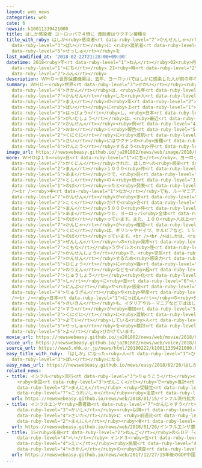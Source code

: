 ```yaml
---
layout: web_news
categories: web
cate: 6
newsid: k10011339421000
title: はしか感染者 ヨーロッパで４倍に 渡航者はワクチン接種を
title_with_ruby: はしか<ruby>感染者<rt data-ruby-level="7">かんせんしゃ</rt></ruby> ヨーロッパで４<ruby>倍<rt
  data-ruby-level="3">ばい</rt></ruby>に <ruby>渡航者<rt data-ruby-level="7">とこうしゃ</rt></ruby>はワクチン<ruby>接種<rt
  data-ruby-level="5">せっしゅ</rt></ruby>を
last_modified_at: '2018-02-22T21:28:00+09:00'
datetime: 2018<ruby>年<rt data-ruby-level="1">ねん</rt></ruby>02<ruby>月<rt data-ruby-level="1">がつ</rt></ruby>22<ruby>日<rt
  data-ruby-level="1">にち</rt></ruby> 21<ruby>時<rt data-ruby-level="2">じ</rt></ruby>28<ruby>分<rt
  data-ruby-level="2">ふん</rt></ruby>
description: ＷＨＯ＝世界保健機関は、去年、ヨーロッパではしかに感染した人が前の年の４倍に上ったと発表し、日本の外務省は、最近もイタリアやルーマニアなどでは、はしかの感染例が多く報告されているとして、こうした国々に渡航する際にはワクチンの接種を検討するよう呼びかけています。
summary: ＷＨＯ＝<ruby>世界<rt data-ruby-level="3">せかい</rt></ruby><ruby>保健<rt data-ruby-level="5">ほけん</rt></ruby><ruby>機関<rt
  data-ruby-level="4">きかん</rt></ruby>は、<ruby>去年<rt data-ruby-level="3">きょねん</rt></ruby>、ヨーロッパではしかに<ruby>感染<rt
  data-ruby-level="7">かんせん</rt></ruby>した<ruby>人<rt data-ruby-level="1">ひと</rt></ruby>が<ruby>前<rt
  data-ruby-level="2">まえ</rt></ruby>の<ruby>年<rt data-ruby-level="2">とし</rt></ruby>の４<ruby>倍<rt
  data-ruby-level="3">ばい</rt></ruby>に<ruby>上<rt data-ruby-level="1">のぼ</rt></ruby>ったと<ruby>発表<rt
  data-ruby-level="3">はっぴょう</rt></ruby>し、<ruby>日本<rt data-ruby-level="1">にっぽん</rt></ruby>の<ruby>外務省<rt
  data-ruby-level="5">がいむしょう</rt></ruby>は、<ruby>最近<rt data-ruby-level="4">さいきん</rt></ruby>もイタリアやルーマニアなどでは、はしかの<ruby>感染<rt
  data-ruby-level="7">かんせん</rt></ruby><ruby>例<rt data-ruby-level="4">れい</rt></ruby>が<ruby>多<rt
  data-ruby-level="2">おお</rt></ruby>く<ruby>報告<rt data-ruby-level="5">ほうこく</rt></ruby>されているとして、こうした<ruby>国々<rt
  data-ruby-level="2">くにぐに</rt></ruby>に<ruby>渡航<rt data-ruby-level="7">とこう</rt></ruby>する<ruby>際<rt
  data-ruby-level="5">さい</rt></ruby>にはワクチンの<ruby>接種<rt data-ruby-level="5">せっしゅ</rt></ruby>を<ruby>検討<rt
  data-ruby-level="6">けんとう</rt></ruby>するよう<ruby>呼<rt data-ruby-level="6">よ</rt></ruby>びかけています。
image_url: https://newswebeasy.github.io/ja201802/news/web/image/2018/02/22/K10011339421_1802230656_1802230704_01_03.jpg
more: ＷＨＯは１９<ruby>日<rt data-ruby-level="1">にち</rt></ruby>、ヨーロッパで<ruby>去年<rt data-ruby-level="3">きょねん</rt></ruby><ruby>確認<rt
  data-ruby-level="7">かくにん</rt></ruby>された、はしかへの<ruby>感染<rt data-ruby-level="7">かんせん</rt></ruby>は２<ruby>万<rt
  data-ruby-level="2">まん</rt></ruby>１０００<ruby>件<rt data-ruby-level="5">けん</rt></ruby><ruby>余<rt
  data-ruby-level="5">あま</rt></ruby>りで、<ruby>前<rt data-ruby-level="2">まえ</rt></ruby>の<ruby>年<rt
  data-ruby-level="2">とし</rt></ruby>の４<ruby>倍<rt data-ruby-level="3">ばい</rt></ruby>に<ruby>上<rt
  data-ruby-level="1">のぼ</rt></ruby>ったと<ruby>発表<rt data-ruby-level="3">はっぴょう</rt></ruby>しました。<br
  /><br /><ruby>中<rt data-ruby-level="1">なか</rt></ruby>でも、ルーマニア、イタリア、ウクライナでの<ruby>感染<rt
  data-ruby-level="7">かんせん</rt></ruby>が<ruby>多<rt data-ruby-level="2">おお</rt></ruby>く、この３か<ruby>国<rt
  data-ruby-level="2">こく</rt></ruby>だけで<ruby>合<rt data-ruby-level="2">あ</rt></ruby>わせて１<ruby>万<rt
  data-ruby-level="2">まん</rt></ruby>５０００<ruby>件<rt data-ruby-level="5">けん</rt></ruby><ruby>余<rt
  data-ruby-level="5">あま</rt></ruby>りと、ヨーロッパ<ruby>全体<rt data-ruby-level="3">ぜんたい</rt></ruby>の７２％に<ruby>上<rt
  data-ruby-level="1">のぼ</rt></ruby>っています。また、１００<ruby>人以上<rt data-ruby-level="4">にんいじょう</rt></ruby>の<ruby>患者<rt
  data-ruby-level="7">かんじゃ</rt></ruby>が<ruby>確認<rt data-ruby-level="7">かくにん</rt></ruby>された<ruby>国<rt
  data-ruby-level="2">くに</rt></ruby>は、ギリシャやドイツ、セルビアなど、１５か<ruby>国<rt data-ruby-level="2">こく</rt></ruby>に<ruby>上<rt
  data-ruby-level="1">のぼ</rt></ruby>っています。<br /><br />はしかは、<ruby>発熱<rt data-ruby-level="4">はつねつ</rt></ruby>や、<ruby>全身<rt
  data-ruby-level="3">ぜんしん</rt></ruby>への<ruby>発疹<rt data-ruby-level="7">はっしん</rt></ruby>が<ruby>伴<rt
  data-ruby-level="7">ともな</rt></ruby>うウイルス<ruby>性<rt data-ruby-level="5">せい</rt></ruby>の<ruby>感染症<rt
  data-ruby-level="7">かんせんしょう</rt></ruby>で、<ruby>空気<rt data-ruby-level="1">くうき</rt></ruby><ruby>感染<rt
  data-ruby-level="7">かんせん</rt></ruby>するため<ruby>感染力<rt data-ruby-level="7">かんせんりょく</rt></ruby>が<ruby>非常<rt
  data-ruby-level="5">ひじょう</rt></ruby>に<ruby>強<rt data-ruby-level="2">つよ</rt></ruby>く、<ruby>脳炎<rt
  data-ruby-level="7">のうえん</rt></ruby>などを<ruby>起<rt data-ruby-level="3">お</rt></ruby>こして<ruby>重症<rt
  data-ruby-level="7">じゅうしょう</rt></ruby><ruby>化<rt data-ruby-level="3">か</rt></ruby>し、<ruby>死<rt
  data-ruby-level="3">し</rt></ruby>に<ruby>至<rt data-ruby-level="6">いた</rt></ruby>ることもあります。また、<ruby>妊婦<rt
  data-ruby-level="7">にんぷ</rt></ruby>が<ruby>感染<rt data-ruby-level="7">かんせん</rt></ruby>すると、<ruby>流産<rt
  data-ruby-level="4">りゅうざん</rt></ruby>や<ruby>早産<rt data-ruby-level="4">そうざん</rt></ruby>のおそれもあります。<br
  /><br /><ruby>日本<rt data-ruby-level="1">にっぽん</rt></ruby>の<ruby>外務省<rt data-ruby-level="5">がいむしょう</rt></ruby>は、<ruby>最近<rt
  data-ruby-level="4">さいきん</rt></ruby>も、イタリアやルーマニアなどでははしかの<ruby>報告<rt data-ruby-level="5">ほうこく</rt></ruby><ruby>数<rt
  data-ruby-level="2">すう</rt></ruby>が<ruby>増加<rt data-ruby-level="5">ぞうか</rt></ruby>しているとして、こうした<ruby>国々<rt
  data-ruby-level="2">くにぐに</rt></ruby>に<ruby>渡航<rt data-ruby-level="7">とこう</rt></ruby>を<ruby>予定<rt
  data-ruby-level="3">よてい</rt></ruby>している<ruby>人<rt data-ruby-level="1">ひと</rt></ruby>は、ワクチンの<ruby>接種<rt
  data-ruby-level="5">せっしゅ</rt></ruby>を<ruby>検討<rt data-ruby-level="6">けんとう</rt></ruby>するよう<ruby>呼<rt
  data-ruby-level="6">よ</rt></ruby>びかけています。
movie_url: https://newswebeasy.github.io/ja201802/news/web/movie/2018/02/22/k10011339421_201802230656_201802230704.mp4
voice_url: https://newswebeasy.github.io/ja201802/news/web/voice/2018/02/22/k10011339421_201802230656_201802230704.mp3
source_url: https://www3.nhk.or.jp/news/html/20180222/k10011339421000.html
easy_title_with_ruby: 「はしか」になった<ruby>人<rt data-ruby-level="1">ひと</rt></ruby>がヨーロッパで４<ruby>倍<rt
  data-ruby-level="3">ばい</rt></ruby>になる
easy_news_url: https://newswebeasy.github.io/news/easy/2018/02/26/はしかになった人がヨーロッパで4倍になる
related_news:
- title: インフル<ruby>流行<rt data-ruby-level="3">りゅうこう</rt></ruby><ruby>拡大<rt data-ruby-level="6">かくだい</rt></ruby>
    <ruby>全国<rt data-ruby-level="3">ぜんこく</rt></ruby>で<ruby>推計<rt data-ruby-level="6">すいけい</rt></ruby>124<ruby>万人<rt
    data-ruby-level="2">まんにん</rt></ruby> <ruby>受験生<rt data-ruby-level="4">じゅけんせい</rt></ruby>や<ruby>高齢者<rt
    data-ruby-level="7">こうれいしゃ</rt></ruby><ruby>注意<rt data-ruby-level="3">ちゅうい</rt></ruby>
  url: https://newswebeasy.github.io/news/web/2018/01/15/インフル流行拡大-全国で推計124万人-受験生や高齢者注意
- title: インフルエンザ<ruby>患者数<rt data-ruby-level="7">かんじゃすう</rt></ruby> <ruby>統計<rt data-ruby-level="5">とうけい</rt></ruby><ruby>開始<rt
    data-ruby-level="3">かいし</rt></ruby><ruby>以降<rt data-ruby-level="6">いこう</rt></ruby><ruby>最多<rt
    data-ruby-level="4">さいた</rt></ruby>に <ruby>前週比<rt data-ruby-level="5">ぜんしゅうひ</rt></ruby>112<ruby>万人<rt
    data-ruby-level="2">まんにん</rt></ruby><ruby>増<rt data-ruby-level="5">ぞう</rt></ruby>
  url: https://newswebeasy.github.io/news/web/2018/01/26/インフルエンザ患者数-統計開始以降最多に-前週比112万人増
- title: 15<ruby>年後<rt data-ruby-level="2">ねんご</rt></ruby>のＧＤＰ「<ruby>中国<rt data-ruby-level="2">ちゅうごく</rt></ruby>１<ruby>位<rt
    data-ruby-level="4">い</rt></ruby> インド３<ruby>位<rt data-ruby-level="4">い</rt></ruby>」<ruby>英<rt
    data-ruby-level="4">えい</rt></ruby><ruby>民間<rt data-ruby-level="4">みんかん</rt></ruby><ruby>機関<rt
    data-ruby-level="4">きかん</rt></ruby>の<ruby>調査<rt data-ruby-level="5">ちょうさ</rt></ruby>
  url: https://newswebeasy.github.io/news/web/2017/12/27/15年後のGDP中国1位-インド3位英民間機関の調査
...
```

